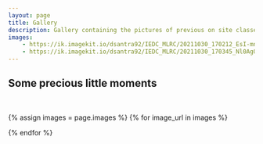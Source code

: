 ```yaml
---
layout: page
title: Gallery
description: Gallery containing the pictures of previous on site classes.
images:
    - https://ik.imagekit.io/dsantra92/IEDC_MLRC/20211030_170212_EsI-mnQuYUg.jpg?updatedAt=1635888311649
    - https://ik.imagekit.io/dsantra92/IEDC_MLRC/20211030_170345_Nl0AgOElyNl.jpg?updatedAt=1635888236381
---
```


## Some precious little moments
<br>

{% assign images = page.images %}
  {% for image_url in images %}
  <div class="gallery">
    <img src = "{{image_url}}" alt="">
  </div>
{% endfor %}

